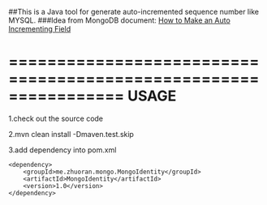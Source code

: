 ##This is a Java tool for generate auto-incremented sequence number like MYSQL. 
###Idea from MongoDB document: [How to Make an Auto Incrementing Field](http://www.mongodb.org/display/DOCS/How+to+Make+an+Auto+Incrementing+Field)

================================================================
USAGE
===============================================================

1.check out the source code


2.mvn clean install -Dmaven.test.skip


3.add dependency into pom.xml
       
	<dependency>
		<groupId>me.zhuoran.mongo.MongoIdentity</groupId>
		<artifactId>MongoIdentity</artifactId>
		<version>1.0</version>
	</dependency>
